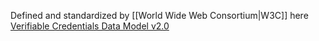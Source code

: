 Defined and standardized by [[World Wide Web Consortium|W3C]] here [Verifiable Credentials Data Model v2.0](https://www.w3.org/TR/vc-data-model-2.0/)